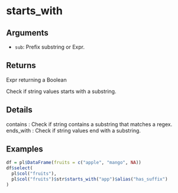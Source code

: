 # starts_with

## Arguments

- `sub`: Prefix substring or Expr.

## Returns

Expr returning a Boolean

Check if string values starts with a substring.

## Details

contains : Check if string contains a substring that matches a regex. ends_with : Check if string values end with a substring.

## Examples

```r
df = pl$DataFrame(fruits = c("apple", "mango", NA))
df$select(
  pl$col("fruits"),
  pl$col("fruits")$str$starts_with("app")$alias("has_suffix")
)
```